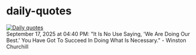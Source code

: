 # daily-quotes
[![Daily quotes](https://github.com/ceepu8/daily-quotes/actions/workflows/daily-quote.yml/badge.svg)](https://github.com/ceepu8/daily-quotes/actions/workflows/daily-quote.yml)<br/>
September 17, 2025 at 04:40 PM: "It Is No Use Saying, 'We Are Doing Our Best.' You Have Got To Succeed In Doing What Is Necessary." - Winston Churchill
